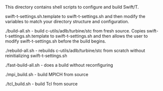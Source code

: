 
This directory contains shell scripts to configure and build Swift/T.

 swift-t-settings.sh.template to swift-t-settings.sh and then modify
the variables to match your directory structure and configuration.

./build-all.sh - build c-utils/adlb/turbine/stc from fresh source.
Copies swift-t-settings.sh.template to swift-t-settings.sh and then
allows the user to modify swift-t-settings.sh before the build begins.

./rebuild-all.sh - rebuilds c-utils/adlb/turbine/stc from scratch without
reinitializing swift-t-settings.sh

./fast-build-all.sh - does a build without reconfiguring

./mpi_build.sh - build MPICH from source

./tcl_build.sh - build Tcl from source
